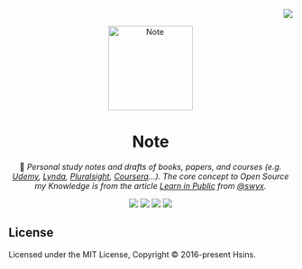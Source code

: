 <!-- Badge for License -->
<div align="right">

  [![](https://img.shields.io/github/license/Hsins/Note?style=flat-square)](./LICENSE)

</div>

<!-- Logo -->
<p align="center">
  <img src="https://i.imgur.com/OaL3Chg.png" alt="Note" height="150px">
</p>

<!-- Title and Description -->
<div align="center">

# Note

📓 _Personal study notes and drafts of books, papers, and courses (e.g. [Udemy](https://www.udemy.com/), [Lynda](https://www.lynda.com/), [Pluralsight](https://www.pluralsight.com/), [Coursera](https://coursera.org/)…). The core concept to Open Source my Knowledge is from the article [Learn in Public](https://www.swyx.io/learn-in-public/) from [@swyx](https://www.swyx.io/)._

[![](https://flat.badgen.net/badge/Coursera/3?color=3D73C6&icon=https://simpleicons.now.sh/udemy/fff)](https://www.coursera.org/)
[![](https://flat.badgen.net/badge/Udemy/16?color=D95D58&icon=https://simpleicons.now.sh/udemy/fff)](https://www.udemy.com/)
[![](https://flat.badgen.net/badge/Pluralsight/2?color=D93770&icon=https://simpleicons.now.sh/pluralsight/fff)](https://www.pluralsight.com/)
[![](https://flat.badgen.net/badge/Treehouse/0?color=65BD6C&icon=https://simpleicons.now.sh/treehouse/fff)](https://teamtreehouse.com/)

</div>

## License

Licensed under the MIT License, Copyright © 2016-present Hsins.
